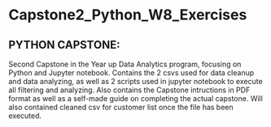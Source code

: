 # Capstone2_Python_W8_Exercises
## PYTHON CAPSTONE:
Second Capstone in the Year up Data Analytics program, focusing on Python and Jupyter notebook.
Contains the 2 csvs used for data cleanup and data analyzing, as well as 2 scripts used in jupyter notebook to execute all filtering and analyzing.
Also contains the Capstone intructions in PDF format as well as a self-made guide on completing the actual capstone.
Will also contained cleaned csv for customer list once the file has been executed.
